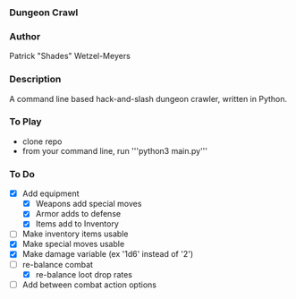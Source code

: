 ### Dungeon Crawl
### Author
Patrick "Shades" Wetzel-Meyers

### Description
A command line based hack-and-slash dungeon crawler, written in Python.

### To Play
* clone repo
* from your command line, run '''python3 main.py'''

### To Do
* [x] Add equipment
    * [x] Weapons add special moves
    * [x] Armor adds to defense
    * [x] Items add to Inventory
* [ ] Make inventory items usable
* [x] Make special moves usable
* [x] Make damage variable (ex '1d6' instead of '2')
* [ ] re-balance combat
    * [x] re-balance loot drop rates
* [ ] Add between combat action options
